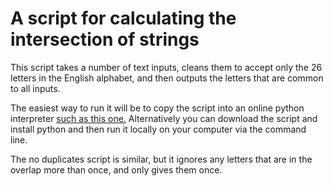 # A script for calculating the intersection of strings

This script takes a number of text inputs, cleans them to accept only the 26 letters in the English alphabet, and then outputs the letters that are common to all inputs.

The easiest way to run it will be to copy the script into an online python interpreter [such as this one.](https://www.online-python.com/) Alternatively you can download the script and install python and then run it locally on your computer via the command line.

The no duplicates script is similar, but it ignores any letters that are in the overlap more than once, and only gives them once.
